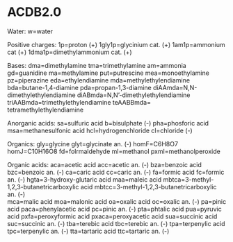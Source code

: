 # ACDB2.0

Water:
  w=water

Positive charges: 
 1p=proton (+)
 1gly1p=glycinium cat. (+)
 1am1p=ammonium cat (+)
 1dma1p=dimethylammonium cat. (+) 

Bases:
  dma=dimethylamine
  tma=trimethylamine
  am=ammonia
  gd=guanidine
  ma=methylamine
  put=putrescine
  mea=monoethylamine
  pz=piperazine
  eda=ethylendiamine
  mda=methylethylendiamine
  bda=butane-1,4-diamine
  pda=propan-1,3-diamine
  diAAmda=N,N-dimethylethylendiamine
  diABmda=N,N’-dimethylethylendiamine
  triAABmda=trimethylethylendiamine
  teAABBmda= tetramethylethylendiamine
    
Anorganic acids:
  sa=sulfuric acid
  b=bisulphate (-)
  pha=phosforic acid
  msa=methanesulfonic acid
  hcl=hydrogenchloride
  cl=chloride (-)

Organics:
  gly=glycine
  glyt=glycinate an. (-)
  homF=C6H8O7
  homJ=C10H16O8
  fd=folrmaldehyde
  ml=methanol
  pxml=methanolperoxide

Organic acids:
  aca=acetic acid
  acc=acetic an. (-)
  bza=benzoic acid
  bzc=benzoic an. (-)
  ca=caric acid
  cc=caric an. (-)
  fa=formic acid
  fc=formic an. (-)
  hgta=3-hydroxy-glutaric acid
  maa=maleic acid
  mbtca=3-methyl-1,2,3-butanetricarboxylic acid
  mbtcc=3-methyl-1,2,3-butanetricarboxylic an. (-)  
  mca=malic acid
  moa=malonic acid
  oa=oxalic acid
  oc=oxalic an. (-)
  pa=pinic acid
  paca=phenylacetic acid
  pc=pinic an. (-)
  pta=phtalic acid
  pua=pyruvic acid
  pxfa=peroxyformic acid
  pxaca=peroxyacetic acid
  sua=succinic acid
  suc=succinic an. (-) 
  tba=terebic acid
  tbc=terebic an. (-)
  tpa=terpenylic acid
  tpc=terpenylic an. (-)
  tta=tartaric acid
  ttc=tartaric an. (-)
    
  
  
      
  
  
  